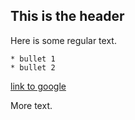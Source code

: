 ## This is the header

Here is some regular text.

    * bullet 1
    * bullet 2
[link to google](http://www.google.com)

More text.